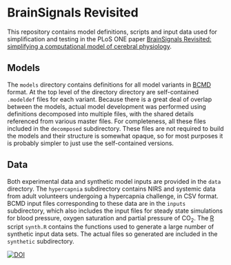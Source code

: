 # BrainSignals Revisited
This repository contains model definitions, scripts and input data used for simplification and testing in the PLoS ONE paper [BrainSignals Revisited: simplifying a computational model of cerebral physiology][bsrv].

## Models
The `models` directory contains definitions for all model variants in [BCMD][bcmd] format. At the top level of the directory directory are self-contained `.modeldef` files for each variant. Because there is a great deal of overlap between the models, actual model development was performed using definitions decomposed into multiple files, with the shared details referenced from various master files. For completeness, all these files included in the `decomposed` subdirectory. These files are not required to build the models and their structure is somewhat opaque, so for most purposes it is probably simpler to just use the self-contained versions.

## Data
Both experimental data and synthetic model inputs are provided in the `data` directory. The `hypercapnia` subdirectory contains NIRS and systemic data from adult volunteers undergoing a hypercapnia challenge, in CSV format. BCMD input files corresponding to these data are in the `inputs` subdirectory, which also includes the input files for steady state simulations for blood pressure, oxygen saturation and partial pressure of CO<sub>2</sub>. The [R][r] script `synth.R` contains the functions used to generate a large number of synthetic input data sets. The actual files so generated are included in the `synthetic` subdirectory.

[![DOI](https://zenodo.org/badge/doi/10.5281/zenodo.16776.svg)](http://dx.doi.org/10.5281/zenodo.16776)

[bcmd]: https://github.com/bcmd/BCMD
[bsrv]: http://www.plosone.org "(NB: final URL will be added after publication)"
[r]: http://www.r-project.org
